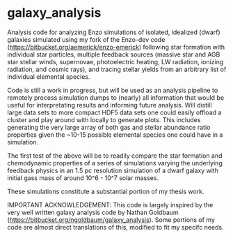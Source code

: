 # galaxy_analysis

Analysis code for analyzing Enzo simulations of isolated, idealized (dwarf) galaxies simulated using my 
fork of the Enzo-dev code (https://bitbucket.org/aemerick/enzo-emerick) following star formation with 
individual star particles, multiple feedback sources (massive star and AGB star stellar winds, supernovae,
photoelectric heating, LW radiation, ionizing radiation, and cosmic rays), and tracing stellar yields from
an arbitrary list of individual elemental species. 

Code is still a work in progress, but will be used as an analysis pipeline to remotely process simulation
dumps to (nearly) all information that would be useful for interpretating results and informing future
analysis. Will distill large data sets to more compact HDF5 data sets one could easily offload a cluster
and play around with locally to generate plots. This includes generating the very large array of both
gas and stellar abundance ratio properties given the ~10-15 possible elemental species one could have 
in a simulation.

The first test of the above will be to readily compare the star formation and chemodynamic properties
of a series of simulations varying the underlying feedback physics in an 1.5 pc resolution simulation
of a dwarf galaxy with initial gass mass of around 10^6 - 10^7 solar masses.

These simulations constitute a substantial portion of my thesis work.

IMPORTANT ACKNOWLEDGEMENT:
This code is largely inspired by the very well written galaxy analysis code by Nathan Goldbaum (https://bitbucket.org/ngoldbaum/galaxy_analysis). 
Some portions of my code are almost direct translations of this, modified to fit my specifc needs.
